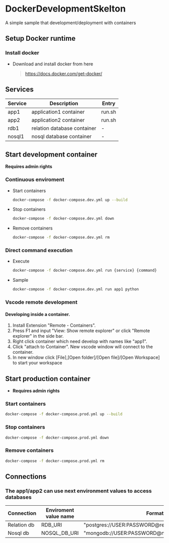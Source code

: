 # DockerDevelopmentSkelton
A simple sample that development/deployment with containers

## Setup Docker runtime
### Install docker
- Download and install docker from here
    > https://docs.docker.com/get-docker/

## Services

| Service | Description                 | Entry  |
| ------- | --------------------------- | ------ |
| app1    | application1 container      | run.sh |
| app2    | application2 container      | run.sh |
| rdb1    | relation database container | -      |
| nosql1  | nosql database container    | -      |

## Start development container
**Requires admin rights**
### Continuous enviroment
* Start containers
    ```sh
    docker-compose -f docker-compose.dev.yml up --build
    ```

* Stop containers
    ```sh
    docker-compose -f docker-compose.dev.yml down
    ```

* Remove containers
    ```sh
    docker-compose -f docker-compose.dev.yml rm
    ```

### Direct command execution
* Execute
    ```sh
    docker-compose -f docker-compose.dev.yml run {service} {command}
    ```
* Sample
    ```sh
    docker-compose -f docker-compose.dev.yml run app1 python
    ```

### Vscode remote development
#### Developing inside a container.
1. Install Extension "Remote - Containers".
2. Press F1 and input "View: Show remote explorer" or click "Remote explorer" in the side bar.
3. Right click container which need develop with names like "app1".
4. Click "attach to Container". New vscode window will connect to the container.
5. In new window click [File],[Open folder]/[Open file]/[Open Workspace] to start your workspace


## Start production container
* **Requires admin rights**
### Start containers
```sh
docker-compose -f docker-compose.prod.yml up --build
```

### Stop containers
```sh
docker-compose -f docker-compose.prod.yml down
```

### Remove containers
```sh
docker-compose -f docker-compose.prod.yml rm
```

## Connections
### The app1/app2 can use next environment values to access databases
| Connection  | Enviroment value name | Format                                             |
| ----------- | --------------------- | -------------------------------------------------- |
| Relation db | RDB_URI               | "postgres://USER:PASSWORD@relationdb:5432/DB_NAME" |
| Nosql db    | NOSQL_DB_URI          | "mongodb://USER:PASSWORD@nosqldb:27017"            |